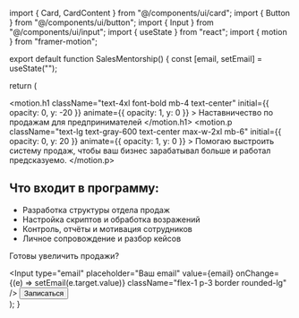 import { Card, CardContent } from "@/components/ui/card";
import { Button } from "@/components/ui/button";
import { Input } from "@/components/ui/input";
import { useState } from "react";
import { motion } from "framer-motion";

export default function SalesMentorship() {
  const [email, setEmail] = useState("");

  return (
    <div className="min-h-screen bg-gray-100 p-6 flex flex-col items-center">
      <motion.h1 
        className="text-4xl font-bold mb-4 text-center" 
        initial={{ opacity: 0, y: -20 }} 
        animate={{ opacity: 1, y: 0 }}
      >
        Наставничество по продажам для предпринимателей
      </motion.h1>
      <motion.p 
        className="text-lg text-gray-600 text-center max-w-2xl mb-6"
        initial={{ opacity: 0, y: 20 }} 
        animate={{ opacity: 1, y: 0 }}
      >
        Помогаю выстроить систему продаж, чтобы ваш бизнес зарабатывал больше и работал предсказуемо.
      </motion.p>
      <Card className="max-w-3xl w-full p-6 shadow-xl rounded-2xl bg-white">
        <CardContent className="space-y-6">
          <h2 className="text-2xl font-semibold text-center">Что входит в программу:</h2>
          <ul className="list-disc list-inside space-y-2 text-gray-700">
            <li>Разработка структуры отдела продаж</li>
            <li>Настройка скриптов и обработка возражений</li>
            <li>Контроль, отчёты и мотивация сотрудников</li>
            <li>Личное сопровождение и разбор кейсов</li>
          </ul>
          <div className="text-center mt-4">
            <p className="text-lg font-medium">Готовы увеличить продажи?</p>
            <div className="mt-4 flex flex-col sm:flex-row items-center gap-4">
              <Input 
                type="email" 
                placeholder="Ваш email" 
                value={email} 
                onChange={(e) => setEmail(e.target.value)}
                className="flex-1 p-3 border rounded-lg"
              />
              <Button className="bg-blue-600 text-white px-6 py-3 rounded-lg">Записаться</Button>
            </div>
          </div>
        </CardContent>
      </Card>
    </div>
  );
}
